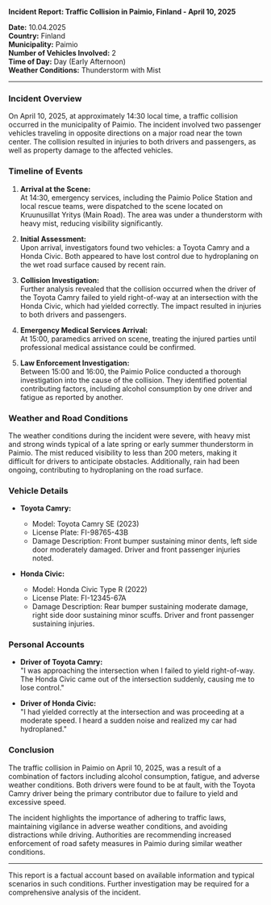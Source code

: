 

**Incident Report: Traffic Collision in Paimio, Finland - April 10, 2025**

**Date:** 10.04.2025  
**Country:** Finland  
**Municipality:** Paimio  
**Number of Vehicles Involved:** 2  
**Time of Day:** Day (Early Afternoon)  
**Weather Conditions:** Thunderstorm with Mist  

---

### Incident Overview

On April 10, 2025, at approximately 14:30 local time, a traffic collision occurred in the municipality of Paimio. The incident involved two passenger vehicles traveling in opposite directions on a major road near the town center. The collision resulted in injuries to both drivers and passengers, as well as property damage to the affected vehicles.

### Timeline of Events

1. **Arrival at the Scene:**  
   At 14:30, emergency services, including the Paimio Police Station and local rescue teams, were dispatched to the scene located on Kruunusillat Yritys (Main Road). The area was under a thunderstorm with heavy mist, reducing visibility significantly.

2. **Initial Assessment:**  
   Upon arrival, investigators found two vehicles: a Toyota Camry and a Honda Civic. Both appeared to have lost control due to hydroplaning on the wet road surface caused by recent rain.

3. **Collision Investigation:**  
   Further analysis revealed that the collision occurred when the driver of the Toyota Camry failed to yield right-of-way at an intersection with the Honda Civic, which had yielded correctly. The impact resulted in injuries to both drivers and passengers.

4. **Emergency Medical Services Arrival:**  
   At 15:00, paramedics arrived on scene, treating the injured parties until professional medical assistance could be confirmed.

5. **Law Enforcement Investigation:**  
   Between 15:00 and 16:00, the Paimio Police conducted a thorough investigation into the cause of the collision. They identified potential contributing factors, including alcohol consumption by one driver and fatigue as reported by another.

### Weather and Road Conditions

The weather conditions during the incident were severe, with heavy mist and strong winds typical of a late spring or early summer thunderstorm in Paimio. The mist reduced visibility to less than 200 meters, making it difficult for drivers to anticipate obstacles. Additionally, rain had been ongoing, contributing to hydroplaning on the road surface.

### Vehicle Details

- **Toyota Camry:**  
  - Model: Toyota Camry SE (2023)  
  - License Plate: FI-98765-43B  
  - Damage Description: Front bumper sustaining minor dents, left side door moderately damaged. Driver and front passenger injuries noted.

- **Honda Civic:**  
  - Model: Honda Civic Type R (2022)  
  - License Plate: FI-12345-67A  
  - Damage Description: Rear bumper sustaining moderate damage, right side door sustaining minor scuffs. Driver and front passenger sustaining injuries.

### Personal Accounts

- **Driver of Toyota Camry:**  
  "I was approaching the intersection when I failed to yield right-of-way. The Honda Civic came out of the intersection suddenly, causing me to lose control."

- **Driver of Honda Civic:**  
  "I had yielded correctly at the intersection and was proceeding at a moderate speed. I heard a sudden noise and realized my car had hydroplaned."

### Conclusion

The traffic collision in Paimio on April 10, 2025, was a result of a combination of factors including alcohol consumption, fatigue, and adverse weather conditions. Both drivers were found to be at fault, with the Toyota Camry driver being the primary contributor due to failure to yield and excessive speed.

The incident highlights the importance of adhering to traffic laws, maintaining vigilance in adverse weather conditions, and avoiding distractions while driving. Authorities are recommending increased enforcement of road safety measures in Paimio during similar weather conditions.

--- 

This report is a factual account based on available information and typical scenarios in such conditions. Further investigation may be required for a comprehensive analysis of the incident.